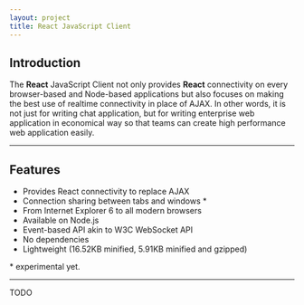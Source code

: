 ```yaml
---
layout: project
title: React JavaScript Client
---
```


## Introduction

The **React** JavaScript Client not only provides **React** connectivity on every browser-based and Node-based applications but also focuses on making the best use of realtime connectivity in place of AJAX. In other words, it is not just for writing chat application, but for writing enterprise web application in economical way so that teams can create high performance web application easily.

---

## Features

* Provides React connectivity to replace AJAX
* Connection sharing between tabs and windows *
* From Internet Explorer 6 to all modern browsers 
* Available on Node.js
* Event-based API akin to W3C WebSocket API
* No dependencies
* Lightweight (16.52KB minified, 5.91KB minified and gzipped)

\* experimental yet.

---

TODO
